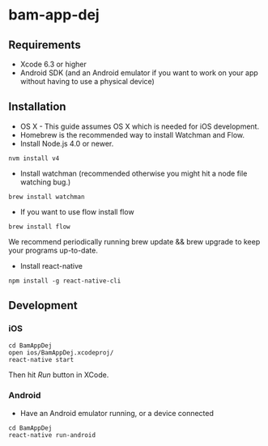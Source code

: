 # bam-app-dej

## Requirements
* Xcode 6.3 or higher
* Android SDK (and an Android emulator if you want to work on your app without having to use a physical device)

## Installation
* OS X - This guide assumes OS X which is needed for iOS development.
* Homebrew is the recommended way to install Watchman and Flow.
* Install Node.js 4.0 or newer.
```
nvm install v4
```
* Install watchman (recommended otherwise you might hit a node file watching bug.)
```
brew install watchman
```
* If you want to use flow install flow
```
brew install flow
```
We recommend periodically running brew update && brew upgrade to keep your programs up-to-date.
* Install react-native
```
npm install -g react-native-cli
```

## Development

### iOS
```
cd BamAppDej
open ios/BamAppDej.xcodeproj/
react-native start
```
Then hit *Run* button in XCode.

### Android
   * Have an Android emulator running, or a device connected
```
cd BamAppDej
react-native run-android
```
